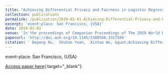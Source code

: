 ```yaml
---
title: "Achieving Differential Privacy and Fairness in Logistic Regression"
collection: publications
permalink: /publication/2019-01-01-Achieving-Differential-Privacy-and-Fairness-in-Logistic-Regression/
excerpt: 'event-place: San Francisco, {USA}'
date: 2019-01-01
venue: 'In the proceedings of Companion Proceedings of The 2019 World Wide Web Conference'
paperurl: 'http://doi.acm.org/10.1145/3308560.3317584'
citation: ' Depeng Xu,  Shuhan Yuan,  Xintao Wu, &quot;Achieving Differential Privacy and Fairness in Logistic Regression.&quot; In the proceedings of Companion Proceedings of The 2019 World Wide Web Conference, 2019.'
---
```

event-place: San Francisco, {USA}

[Access paper here](http://doi.acm.org/10.1145/3308560.3317584){:target="_blank"}
